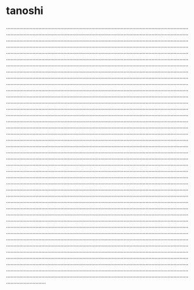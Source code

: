 # tanoshi

.......................................................................................................................................................................................................................................................................................................................................................................................................................................................................................................................................................................................................................................................................................................................................................................................................................................................................................................................................................................................................................................................................................................................................................................................................................................................................................................................................................................................................................................................................................................................................................................................................................................................................................................................................................................................................................................................................................................................................................................................................................................................................................................................................................................................................................................................................................................................................................................................................................................................................................................................................................................................................................................................................................................................................................................................................................................................................................................................................................................................................................................................................................................................................................................................................................................................................................................................................................................................................................................................................................................................................................................................................................................................................................................................................................................................................................................................................................................................................................................................................................................................................................................................................................................................................................................................................................................................................................................................................................................................................................................................................................................................................................................................................................................................................................................................................................................................................................................................................................................................................................................................................................................................................................................................................................................................................................................................
